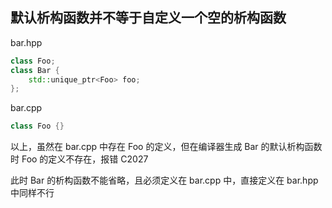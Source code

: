 ## 默认析构函数并不等于自定义一个空的析构函数
bar.hpp
```hpp
class Foo;
class Bar {
	std::unique_ptr<Foo> foo;
};
```
bar.cpp
```cpp
class Foo {}
```
以上，虽然在 bar.cpp 中存在 Foo 的定义，但在编译器生成 Bar 的默认析构函数时 Foo 的定义不存在，报错 C2027

此时 Bar 的析构函数不能省略，且必须定义在 bar.cpp 中，直接定义在 bar.hpp 中同样不行
